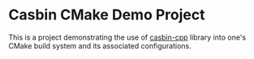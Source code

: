 # Casbin CMake Demo Project

This is a project demonstrating the use of [casbin-cpp](https://github.com/casbin/casbin-cpp) library into
one's CMake build system and its associated configurations.

